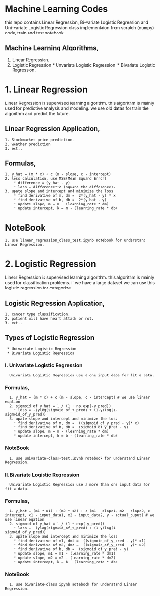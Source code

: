 # Machine Learning Codes
  this repo contains Linear Regression, Bi-variate Logistic Regression and Uni-variate Logistic Regression class implementaion from scratch (numpy) code, train and test notebook.
  
  ## Machine Learning Algorithms,
  1. Linear Regression.
  2. Logistic Regression
    * Unvariate Logistic Regression.
    * Bivariate Logistic Regression. 
  
# 1. Linear Regression 
  Linear Regression is supervised learning algorithm. this algorithm is mainly used for predictive analysis and modeling. we use old datas for train the algorithm and predict the future. 
  ## Linear Regression Application,
    1. Stockmarket price prediction.
    2. weather prediction
    3. ect..
    
  ## Formulas,
    1. y_hat = (m * x) + c (m - slope, c - intercept)
    2. loss calculation, use MSE(Mean Squard Error)
        * difference = (y_hat - y)
        * loss = difference**2 (square the difference).
    3. upate slope and intercept and minimize the loss
        * find derivative of m, dm =  2*(y_hat - y) * x
        * find derivative of b, db =  2*(y_hat - y) 
        * update slope, m = m - (learning_rate * dm)
        * update intercept, b = m - (learning_rate * db)
        
  # NoteBook
    1. use linear_regression_class_test.ipynb notebook for understand Linear Regression.
    
    
    
  # 2. Logistic Regression 
  Linear Regression is supervised learning algorithm. this algorithm is mainly used for classification problems. if we have a large dataset we can use this logistic regression for categorize. 
  ## Logistic Regression Application,
    1. cancer type classification.
    2. patient will have heart attack or not.
    3. ect..
    
  ## Types of Logistic Regression
     * Univariate Logistic Regression
     * Bivariate Logistic Regression
  
   ### I. Univariate Logistic Regression
      Univariate Logistic Regression use a one input data for fit a data. 
  
   ### Formulas,
      1. y_hat = (m * x) + c (m - slope, c - intercept) # we use linear eqation
      2. sigmoid of y_hat = 1 / (1 + np.exp(-y_pred))  
        * loss = -(ylog(sigmoid_of_y_pred) + (1-y)log(1-sigmoid_of_y_pred))
      3. upate slope and intercept and minimize the loss
        * find derivative of m, dm =  ((sigmoid_of_y_pred - y)* x)
        * find derivative of b, db =  (sigmoid_of_y_pred - y)
        * update slope, m = m - (learning_rate * dm)
        * update intercept, b = b - (learning_rate * db)

   ### NoteBook
      1. use univariate-class-test.ipynb notebook for understand Linear Regression.

 
   ### II.Bivariate Logistic Regression
      Univariate Logistic Regression use a more than one input data for fit a data. 
  
   ### Formulas,
      1. y_hat = (m1 * x1) + (m2 * x2) + c (m1 - slope1, m2 - slope2, c - intercept, x1 - input_data1, x2 - input_data2, y - actual_ouput) # we use linear eqation
      2. sigmoid of y_hat = 1 / (1 + exp(-y_pred))  
        * loss = -(ylog(sigmoid_of_y_pred) + (1-y)log(1-sigmoid_of_y_pred))
      3. upate slope and intercept and minimize the loss
        * find derivative of m1, dm1 =  ((sigmoid_of_y_pred - y)* x1)
        * find derivative of m2, dm2 =  ((sigmoid_of_y_pred - y)* x2)
        * find derivative of b, db =  (sigmoid_of_y_pred - y)
        * update slope, m1 = m1 - (learning_rate * dm1)
        * update slope, m2 = m2 - (learning_rate * dm2)
        * update intercept, b = b - (learning_rate * db)

   ### NoteBook
      1. use bivariate-class.ipynb notebook for understand Linear Regression.
 
    
      
